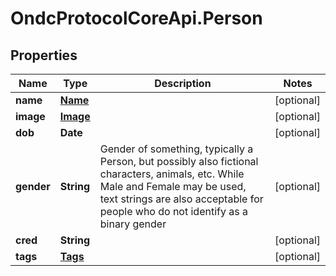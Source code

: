 # OndcProtocolCoreApi.Person

## Properties
Name | Type | Description | Notes
------------ | ------------- | ------------- | -------------
**name** | [**Name**](Name.md) |  | [optional] 
**image** | [**Image**](Image.md) |  | [optional] 
**dob** | **Date** |  | [optional] 
**gender** | **String** | Gender of something, typically a Person, but possibly also fictional characters, animals, etc. While Male and Female may be used, text strings are also acceptable for people who do not identify as a binary gender | [optional] 
**cred** | **String** |  | [optional] 
**tags** | [**Tags**](Tags.md) |  | [optional] 
